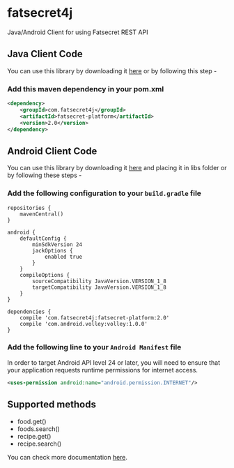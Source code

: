 # fatsecret4j
Java/Android Client for using Fatsecret REST API

## Java Client Code

You can use this library by downloading it [here](http://search.maven.org/remotecontent?filepath=com/fatsecret4j/fatsecret-platform/2.0/fatsecret-platform-2.0.jar) or by following this step -

### Add this maven dependency in your pom.xml

```xml
<dependency>
	<groupId>com.fatsecret4j</groupId>
	<artifactId>fatsecret-platform</artifactId>
	<version>2.0</version>
</dependency>
```

## Android Client Code

You can use this library by downloading it [here](http://search.maven.org/remotecontent?filepath=com/fatsecret4j/fatsecret-platform/2.0/fatsecret-platform-2.0.jar) and placing it in libs folder or by following these steps -

### Add the following configuration to your `build.gradle` file

```
repositories {
	mavenCentral()
}

android {
	defaultConfig {
		minSdkVersion 24
		jackOptions {
			enabled true
		}
	}
	compileOptions {
		sourceCompatibility JavaVersion.VERSION_1_8
		targetCompatibility JavaVersion.VERSION_1_8
	}	
}

dependencies {
	compile 'com.fatsecret4j:fatsecret-platform:2.0'
	compile 'com.android.volley:volley:1.0.0'
}
```

### Add the following line to your `Android Manifest` file

In order to target Android API level 24 or later, you will need to ensure that your application requests runtime permissions for internet access.

```xml
<uses-permission android:name="android.permission.INTERNET"/>
```


## Supported methods

* food.get()
* foods.search()
* recipe.get()
* recipe.search()

You can check more documentation [here](http://fatsecret4j.com).